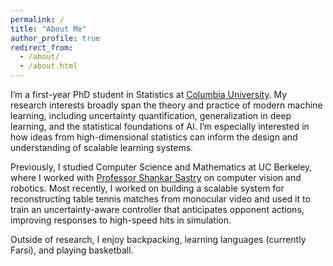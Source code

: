 ```yaml
---
permalink: /
title: "About Me"
author_profile: true
redirect_from: 
  - /about/
  - /about.html
---
```


I’m a first-year PhD student in Statistics at [Columbia University](https://stat.columbia.edu/). My research interests broadly span the theory and practice of modern machine learning, including uncertainty quantification, generalization in deep learning, and the statistical foundations of AI. I’m especially interested in how ideas from high-dimensional statistics can inform the design and understanding of scalable learning systems.

Previously, I studied Computer Science and Mathematics at UC Berkeley, where I worked with [Professor Shankar Sastry](https://www2.eecs.berkeley.edu/Faculty/Homepages/sastry.html) on computer vision and robotics. Most recently, I worked on building a scalable system for reconstructing table tennis matches from monocular video and used it to train an uncertainty-aware controller that anticipates opponent actions, improving responses to high-speed hits in simulation.

Outside of research, I enjoy backpacking, learning languages (currently Farsi), and playing basketball.
